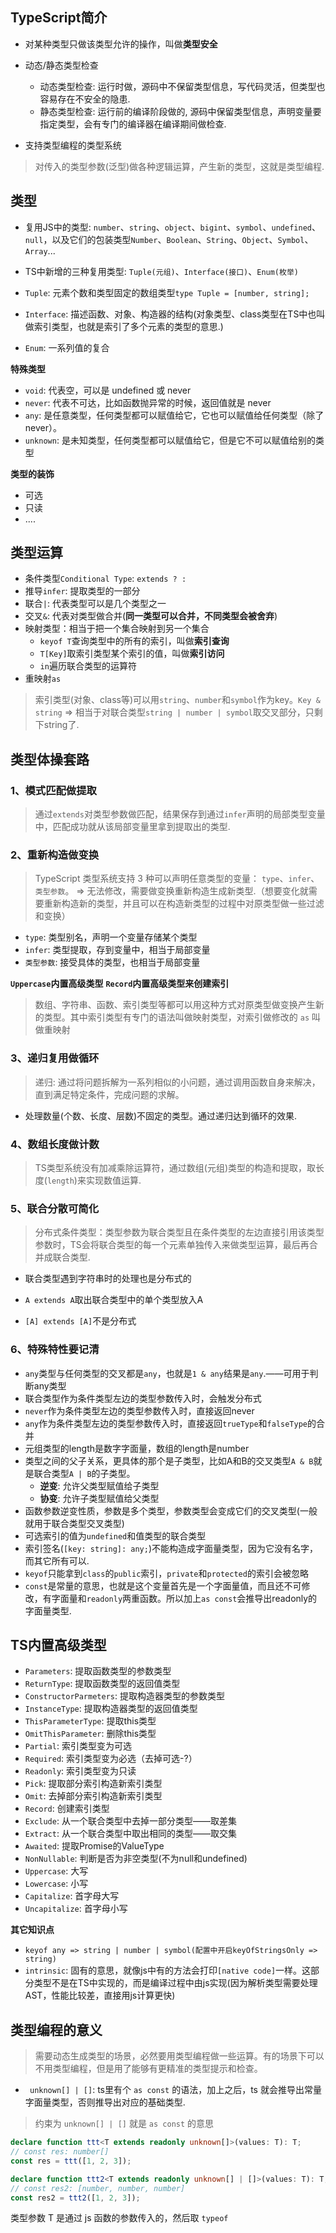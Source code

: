 ## TypeScript简介
- 对某种类型只做该类型允许的操作，叫做**类型安全**
- 动态/静态类型检查
  - 动态类型检查: 运行时做，源码中不保留类型信息，写代码灵活，但类型也容易存在不安全的隐患.
  - 静态类型检查: 运行前的编译阶段做的, 源码中保留类型信息，声明变量要指定类型，会有专门的编译器在编译期间做检查.

- 支持类型编程的类型系统
>对传入的类型参数(泛型)做各种逻辑运算，产生新的类型，这就是类型编程.

## 类型
- 复用JS中的类型: `number`、`string`、`object`、`bigint`、`symbol`、`undefined`、`null`，以及它们的包装类型`Number`、`Boolean`、`String`、`Object`、`Symbol`、`Array`...
- TS中新增的三种复用类型: `Tuple(元组)`、`Interface(接口)`、`Enum(枚举)`

- `Tuple`: 元素个数和类型固定的数组类型`type Tuple = [number, string];`
- `Interface`: 描述函数、对象、构造器的结构(对象类型、class类型在TS中也叫做索引类型，也就是索引了多个元素的类型的意思.)
- `Enum`: 一系列值的复合

**特殊类型**
- `void`: 代表空，可以是 undefined 或 never
- `never`: 代表不可达，比如函数抛异常的时候，返回值就是 never
- `any`: 是任意类型，任何类型都可以赋值给它，它也可以赋值给任何类型（除了 never）。
- `unknown`: 是未知类型，任何类型都可以赋值给它，但是它不可以赋值给别的类型

**类型的装饰**
- 可选
- 只读
- ....

## 类型运算
- 条件类型`Conditional Type`: `extends ? :`
- 推导`infer`: 提取类型的一部分
- 联合`|`: 代表类型可以是几个类型之一
- 交叉`&`: 代表对类型做合并(**同一类型可以合并，不同类型会被舍弃**)
- 映射类型：相当于把一个集合映射到另一个集合
  - `keyof T`查询类型中的所有的索引，叫做**索引查询**
  - `T[Key]`取索引类型某个索引的值，叫做**索引访问**
  - `in`遍历联合类型的运算符
- 重映射`as`

>索引类型(对象、class等)可以用`string`、`number`和`symbol`作为key。`Key & string` => 相当于对联合类型`string | number | symbol`取交叉部分，只剩下string了.

## 类型体操套路
### 1、模式匹配做提取
>通过`extends`对类型参数做匹配，结果保存到通过`infer`声明的局部类型变量中，匹配成功就从该局部变量里拿到提取出的类型.

### 2、重新构造做变换
>TypeScript 类型系统支持 3 种可以声明任意类型的变量： `type`、`infer`、`类型参数`。 => 无法修改，需要做变换重新构造生成新类型.（想要变化就需要重新构造新的类型，并且可以在构造新类型的过程中对原类型做一些过滤和变换）
- `type`: 类型别名，声明一个变量存储某个类型
- `infer`: 类型提取，存到变量中，相当于局部变量
- `类型参数`: 接受具体的类型，也相当于局部变量

**`Uppercase`内置高级类型**
**`Record`内置高级类型来创建索引**

>数组、字符串、函数、索引类型等都可以用这种方式对原类型做变换产生新的类型。其中索引类型有专门的语法叫做映射类型，对索引做修改的 `as` 叫做重映射

### 3、递归复用做循环
>递归: 通过将问题拆解为一系列相似的小问题，通过调用函数自身来解决，直到满足特定条件，完成问题的求解。

- 处理数量(个数、长度、层数)不固定的类型。通过递归达到循环的效果.

### 4、数组长度做计数
>TS类型系统没有加减乘除运算符，通过数组(元组)类型的构造和提取，取长度(`length`)来实现数值运算.

### 5、联合分散可简化
>分布式条件类型：类型参数为联合类型且在条件类型的左边直接引用该类型参数时，TS会将联合类型的每一个元素单独传入来做类型运算，最后再合并成联合类型.

- 联合类型遇到字符串时的处理也是分布式的

- `A extends A`取出联合类型中的单个类型放入A
- `[A] extends [A]`不是分布式

### 6、特殊特性要记清
- `any`类型与任何类型的交叉都是`any`，也就是`1 & any`结果是`any`.——可用于判断any类型
- 联合类型作为条件类型左边的类型参数传入时，会触发分布式
- `never`作为条件类型左边的类型参数传入时，直接返回never
- `any`作为条件类型左边的类型参数传入时，直接返回`trueType`和`falseType`的合并
- 元组类型的length是数字字面量，数组的length是number
- 类型之间的父子关系，更具体的那个是子类型，比如A和B的交叉类型`A & B`就是联合类型`A | B`的子类型。
  - **逆变**: 允许父类型赋值给子类型
  - **协变**: 允许子类型赋值给父类型
- 函数参数逆变性质，参数是多个类型，参数类型会变成它们的交叉类型(一般就用于联合类型交叉类型)
- 可选索引的值为`undefined`和值类型的联合类型
- 索引签名(`[key: string]: any;`)不能构造成字面量类型，因为它没有名字，而其它所有可以.
- `keyof`只能拿到`class`的`public`索引，`private`和`protected`的索引会被忽略
- `const`是常量的意思，也就是这个变量首先是一个字面量值，而且还不可修改，有字面量和`readonly`两重函数。所以加上`as const`会推导出readonly的字面量类型.

## TS内置高级类型
- `Parameters`: 提取函数类型的参数类型
- `ReturnType`: 提取函数类型的返回值类型
- `ConstructorParmeters`: 提取构造器类型的参数类型
- `InstanceType`: 提取构造器类型的返回值类型
- `ThisParameterType`: 提取this类型
- `OmitThisParameter`: 删除this类型
- `Partial`: 索引类型变为可选
- `Required`: 索引类型变为必选（去掉可选-?）
- `Readonly`: 索引类型变为只读
- `Pick`: 提取部分索引构造新索引类型
- `Omit`: 去掉部分索引构造新索引类型
- `Record`: 创建索引类型
- `Exclude`: 从一个联合类型中去掉一部分类型——取差集
- `Extract`: 从一个联合类型中取出相同的类型——取交集
- `Awaited`: 提取Promise的ValueType
- `NonNullable`: 判断是否为非空类型(不为null和undefined)
- `Uppercase`: 大写
- `Lowercase`: 小写
- `Capitalize`: 首字母大写
- `Uncapitalize`: 首字母小写

**其它知识点**
- `keyof any => string | number | symbol(配置中开启keyOfStringsOnly => string)`
- `intrinsic`: 固有的意思，就像js中有的方法会打印`[native code]`一样。这部分类型不是在TS中实现的，而是编译过程中由js实现(因为解析类型需要处理AST，性能比较差，直接用js计算更快)

## 类型编程的意义
>需要动态生成类型的场景，必然要用类型编程做一些运算。有的场景下可以不用类型编程，但是用了能够有更精准的类型提示和检查。

- ` unknown[] | []`: ts里有个 `as const` 的语法，加上之后，ts 就会推导出常量字面量类型，否则推导出对应的基础类型.

>约束为 `unknown[] | []` 就是 `as const` 的意思
```ts
declare function ttt<T extends readonly unknown[]>(values: T): T;
// const res: number[]
const res = ttt([1, 2, 3]);

declare function ttt2<T extends readonly unknown[] | []>(values: T): T;
// const res2: [number, number, number]
const res2 = ttt2([1, 2, 3]);
```
类型参数 T 是通过 js 函数的参数传入的，然后取 `typeof`


